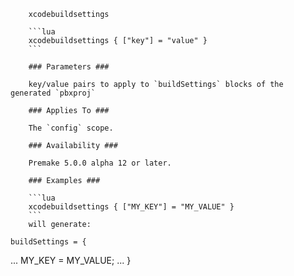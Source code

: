 		xcodebuildsettings
		
		```lua
		xcodebuildsettings { ["key"] = "value" }
		```
		
		### Parameters ###
		
		key/value pairs to apply to `buildSettings` blocks of the generated `pbxproj`
		
		### Applies To ###
		
		The `config` scope.
		
		### Availability ###
		
		Premake 5.0.0 alpha 12 or later.
		
		### Examples ###
		
		```lua
		xcodebuildsettings { ["MY_KEY"] = "MY_VALUE" }
		```
		will generate:
		
    buildSettings = {
...
MY_KEY = MY_VALUE;
...
    }
		